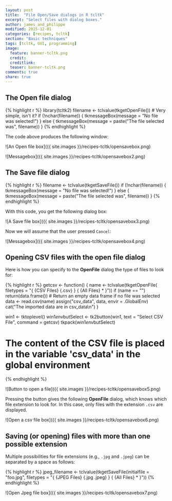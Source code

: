 ```yaml
---
layout: post
title:  "File Open/Save dialogs in R tcltk"
excerpt: "Select files with dialog boxes."
author: james_and_philippe
modified: 2015-12-01
categories: [recipes, tcltk]
section: "Basic techniques"
tags: [tcltk, GUI, programming]
image:
  feature: banner-tcltk.png
  credit: 
  creditlink: 
  teaser: banner-tcltk.png
comments: true
share: true
---
```


## The Open file dialog


{% highlight r %}
library(tcltk2)
filename <- tclvalue(tkgetOpenFile()) # Very simple, isn't it?
if (!nchar(filename)) {
  tkmessageBox(message = "No file was selected!")
} else {
  tkmessageBox(message = paste("The file selected was", filename))
}
{% endhighlight %}

The code above produces the following window:

![An Open file box]({{ site.images }}/recipes-tcltk/opensavebox.png)

![Messagebox]({{ site.images }}/recipes-tcltk/opensavebox2.png)


## The Save file dialog


{% highlight r %}
filename <- tclvalue(tkgetSaveFile())
if (!nchar(filename)) {
  tkmessageBox(message = "No file was selected!")
} else {
  tkmessageBox(message = paste("The file selected was", filename))
}
{% endhighlight %}

With this code, you get the following dialog box:

![A Save file box]({{ site.images }}/recipes-tcltk/opensavebox3.png)

Now we will assume that the user pressed `Cancel`:

![Messagebox]({{ site.images }}/recipes-tcltk/opensavebox4.png)


## Opening CSV files with the open file dialog

Here is how you can specify to the **OpenFile** dialog the type of files to look for:


{% highlight r %}
getcsv <- function() {
  name <- tclvalue(tkgetOpenFile(
    filetypes = "{ {CSV Files} {.csv} } { {All Files} * }"))
  if (name == "")
    return(data.frame()) # Return an empty data frame if no file was selected
  data <- read.csv(name)
  assign("csv_data", data, envir = .GlobalEnv)
  cat("The imported data are in csv_data\n")
}

win1 <- tktoplevel()
win1$env$butSelect <- tk2button(win1, text = "Select CSV File", command = getcsv)
tkpack(win1$env$butSelect)
# The content of the CSV file is placed in the variable 'csv_data' in the global environment
{% endhighlight %}

![Button to open a file]({{ site.images }}/recipes-tcltk/opensavebox5.png)

Pressing the button gives the following **OpenFile** dialog, which knows which file extension to look for. In this case, only files with the extension `.csv` are displayed.

![Open a csv file box]({{ site.images }}/recipes-tcltk/opensavebox6.png)


## Saving (or opening) files with more than one possible extension

Multiple possibilities for file extensions (e.g., `.jpg` and `.jpeg`) can be separated by a space as follows:


{% highlight r %}
jpeg_filename <- tclvalue(tkgetSaveFile(initialfile = "foo.jpg",
  filetypes = "{ {JPEG Files} {.jpg .jpeg} } { {All Files} * }"))
{% endhighlight %}

![Open Jpeg file box]({{ site.images }}/recipes-tcltk/opensavebox7.png)
